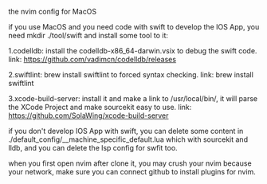 the nvim config for MacOS

if you use MacOS and you need code with swift to develop the IOS App,
you need mkdir ./tool/swift and install some tool to it:

1.codelldb: install the codelldb-x86_64-darwin.vsix to debug the swift code.
    link: https://github.com/vadimcn/codelldb/releases

2.swiftlint: brew install swiftlint to forced syntax checking.
    link: brew install swiftlint

3.xcode-build-server: install it and make a link to /usr/local/bin/, it will parse the XCode Project and make sourcekit easy to use. 
    link: https://github.com/SolaWing/xcode-build-server

if you don't develop IOS App with swift,
you can delete some content in ./default_config/__machine_specific_default.lua which with sourcekit and lldb,
and you can delete the lsp config for swfit too.

when you first open nvim after clone it, you may crush your nvim because your network,
make sure you can connect github to install plugins for nvim.
